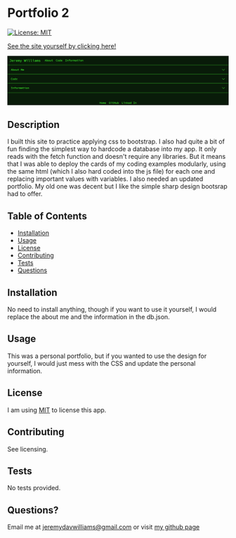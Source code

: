 # Portfolio 2

[![License: MIT](https://img.shields.io/badge/License-MIT-yellow.svg)](https://opensource.org/licenses/MIT)

[See the site yourself by clicking here!](https://wijeremy.github.io/portfolio.2/)

![This is an image of the site](./assets/photos/portfolio-screenshot.png/)

## Description

I built this site to practice applying css to bootstrap. I also had quite a bit of fun finding the simplest way to hardcode a database into my app. It only reads with the fetch function and doesn't require any libraries. But it means that I was able to deploy the cards of my coding examples modularly, using the same html (which I also hard coded into the js file) for each one and replacing important values with variables.
I also needed an updated portfolio. My old one was decent but I like the simple sharp design bootsrap had to offer.

## Table of Contents

- [Installation](#installation)
- [Usage](#usage)
- [License](#license)
- [Contributing](#contributing)
- [Tests](#tests)
- [Questions](#questions)

## Installation

No need to install anything, though if you want to use it yourself, I would replace the about me and the information in the db.json.

## Usage

This was a personal portfolio, but if you wanted to use the design for yourself, I would just mess with the CSS and update the personal information.

## License

I am using [MIT](https://opensource.org/licenses/MIT) to license this app.

## Contributing

See licensing.

## Tests

No tests provided.

## Questions?

Email me at jeremydavwilliams@gmail.com or visit [my github page](github.com/wijeremy)
